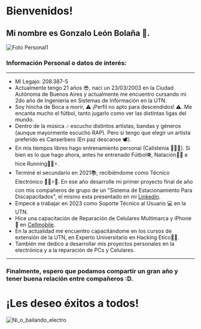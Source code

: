 # Bienvenidos!

## Mi nombre es Gonzalo León Bolaña 🦁. 

![Foto Personal1](https://github.com/pdepjm/2024-tp0-presentacion-GonzaloBolana/assets/131401432/49ddc17e-78a5-4261-9aaa-0b7471aab6a0) 

### Información Personal o datos de interés:
_________________________________________________________________________________________________________________________________________________________________________________________________________________________
* Mi Legajo: 208.387-5
* Actualmente tengo 21 años 😎, nací un 23/03/2003 en la Ciudad Autónoma de Buenos Aires y actualmente me encuentro cursando mi 2do año de Ingeniería en Sistemas de Información en la UTN.
* Soy hincha de Boca a morir, ⚠ ¡Perfil no apto para descendidos! ⚠. Me encanta mucho el fútbol, tanto jugarlo como ver las distintas ligas del mundo.
* Dentro de la música 🎶 escucho distintos artistas, bandas y géneros (aunque mayormente escucho RAP). Pero si tengo que elegir un artista preferido es Canserbero (En paz descanse 🕊).
* En mis tiempos libres hago entrenamiento personal (Calistenia 🏋️‍♂️💪). Si bien es lo que hago ahora, antes he entrenado Fútbol⚽, Natación🏊‍♂️ e hice Running🏃‍♂️⚡.
* Terminé el secundario en 2021📚, recibiéndome como Técnico Electrónico 👨‍🔧⚡🔌. En ese año desarrolle mi primer proyecto final de año con mis compañeros de grupo de un "Sistema de Estacionamiento Para Discapacitados", el mismo esta presentado en mi [Linkedin](https://www.linkedin.com/in/gonzalo-bolaña-837421239/).
* Empecé a trabajar en 2023 como Soporte Técnico al Usuario 💻 en la UTN.
* Hice una capacitación de Reparación de Celulares Multimarca y iPhone 📱 en [Cellmobile](https://www.cellmobile.com.ar).
* En la actualidad me encuentro capacitándome en los cursos de extensión de la UTN, en Experto Universitario en Hacking Etico👨‍💻.  
* También me dedico a desarrollar mis proyectos personales en la electrónica y a la reparación de PCs y Celulares.
_________________________________________________________________________________________________________________________________________________________________________________________________________________________

### Finalmente, espero que podamos compartir un gran año y tener buena relación entre compañeros :D. 
# ¡Les deseo éxitos a todos! 

![Ni_o_bailando_electro](https://github.com/pdepjm/2024-tp0-presentacion-GonzaloBolana/assets/131401432/fc357fe1-e73e-4bf7-a40e-ae6a06f4fe63)
